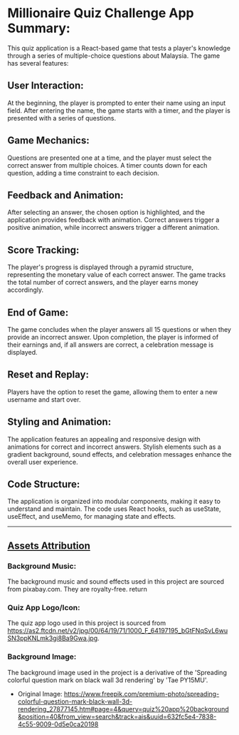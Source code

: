 # Millionaire Quiz Challenge App Summary:

This quiz application is a React-based game that tests a player's knowledge through a series of multiple-choice questions about Malaysia. The game has several features:


## User Interaction:

At the beginning, the player is prompted to enter their name using an input field.
After entering the name, the game starts with a timer, and the player is presented with a series of questions.

## Game Mechanics:

Questions are presented one at a time, and the player must select the correct answer from multiple choices.
A timer counts down for each question, adding a time constraint to each decision.

## Feedback and Animation:

After selecting an answer, the chosen option is highlighted, and the application provides feedback with animation.
Correct answers trigger a positive animation, while incorrect answers trigger a different animation.

## Score Tracking:

The player's progress is displayed through a pyramid structure, representing the monetary value of each correct answer.
The game tracks the total number of correct answers, and the player earns money accordingly.

## End of Game:

The game concludes when the player answers all 15 questions or when they provide an incorrect answer.
Upon completion, the player is informed of their earnings and, if all answers are correct, a celebration message is displayed.

## Reset and Replay:

Players have the option to reset the game, allowing them to enter a new username and start over.

## Styling and Animation:

The application features an appealing and responsive design with animations for correct and incorrect answers.
Stylish elements such as a gradient background, sound effects, and celebration messages enhance the overall user experience.

## Code Structure:

The application is organized into modular components, making it easy to understand and maintain.
The code uses React hooks, such as useState, useEffect, and useMemo, for managing state and effects.

---
## <ins>Assets Attribution</ins>

### Background Music:

The background music and sound effects used in this project are sourced from pixabay.com. They are royalty-free.  return 

### Quiz App Logo/Icon:

The quiz app logo used in this project is sourced from https://as2.ftcdn.net/v2/jpg/00/64/19/71/1000_F_64197195_bGtFNqSvL6wuSN3ppKNLmk3gi8Ba9Gwa.jpg.

### Background Image:

The background image used in the project is a derivative of the 'Spreading colorful question mark on black wall 3d rendering' by 'Tae PY15MU'.

- Original Image: https://www.freepik.com/premium-photo/spreading-colorful-question-mark-black-wall-3d-rendering_27877145.htm#page=4&query=quiz%20app%20background&position=40&from_view=search&track=ais&uuid=632fc5e4-7838-4c55-9009-0d5e0ca20198






